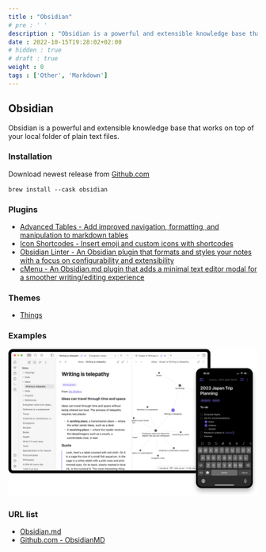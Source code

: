 ```yaml
---
title : "Obsidian"
# pre : ' '
description : "Obsidian is a powerful and extensible knowledge base that works on top of your local folder of plain text files."
date : 2022-10-15T19:28:02+02:00
# hidden : true
# draft : true
weight : 0
tags : ['Other', 'Markdown']
---
```


## Obsidian

Obsidian is a powerful and extensible knowledge base that works on top of your local folder of plain text files.

### Installation

Download newest release from [Github.com](https://github.com/obsidianmd/obsidian-releases/releases)

```plain
brew install --cask obsidian
```

### Plugins

* [Advanced Tables - Add improved navigation, formatting, and manipulation to markdown tables](https://github.com/tgrosinger/advanced-tables-obsidian)
* [Icon Shortcodes - Insert emoji and custom icons with shortcodes](https://github.com/aidenlx/obsidian-icon-shortcodes)
* [Obsidian Linter - An Obsidian plugin that formats and styles your notes with a focus on configurability and extensibility](https://github.com/platers/obsidian-linter)
* [cMenu - An Obsidian.md plugin that adds a minimal text editor modal for a smoother writing/editing experience](https://github.com/chetachiezikeuzor/cMenu-Plugin)

### Themes

* [Things](https://github.com/colineckert/obsidian-things)

### Examples

![example](images/example1.png)

### URL list

* [Obsidian.md](https://obsidian.md/)
* [Github.com - ObsidianMD](https://github.com/obsidianmd/obsidian-releases/)
